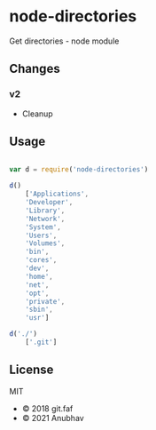 # node-directories

Get directories - node module

## Changes

### v2

- Cleanup

## Usage

```javascript

var d = require('node-directories')

d()
    ['Applications',
    'Developer',
    'Library',
    'Network',
    'System',
    'Users',
    'Volumes',
    'bin',
    'cores',
    'dev',
    'home',
    'net',
    'opt',
    'private',
    'sbin',
    'usr']

d('./')
    ['.git']

```

## License

MIT

- &copy; 2018 git.faf
- &copy; 2021 Anubhav
